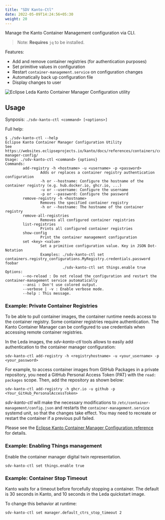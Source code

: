 ```yaml
---
title: "SDV Kanto-Ctl"
date: 2022-05-09T14:24:56+05:30
weight: 20
---
```


Manage the Kanto Container Management configuration via CLI.

> Note: **Requires** `jq` to be installed.

Features:

- Add and remove container registries (for authentication purposes)
- Set primitive values in configuration
- Restart `container-management.service` on configuration changes
- Automatically back up configuration file
- Display changes to user

![Eclipse Leda Kanto Container Manager Configuration utility](../sdv-kanto-ctl-example-output1.png)

## Usage

Synposis: `./sdv-kanto-ctl <command> [<options>]`

Full help:

```shell
$ ./sdv-kanto-ctl --help
Eclipse Kanto Container Manager Configuration Utility
See https://websites.eclipseprojects.io/kanto/docs/references/containers/container-manager-config/
Usage: ./sdv-kanto-ctl <command> {options}
Commands:
        add-registry -h <hostname> -u <username> -p <password>
                Adds or replaces a container registry authentication configuration
                -h or --hostname: Configure the hostname of the container registry (e.g. hub.docker.io, ghcr.io, ...)
                -u or --username: Configure the username
                -p or --password: Configure the password
        remove-registry -h <hostname>
                Removes the specified container registry
                -h or --hostname: The hostname of the container registry
        remove-all-registries
                Removes all configured container registries
        list-registries
                Prints all configured container registries
        show-config
                Print the container management configuration
        set <key> <value>
                Set a primitive configuration value. Key in JSON Dot-Notation
                Examples: ./sdv-kanto-ctl set containers.registry_configurations.MyRegistry.credentials.password foobar
                          ./sdv-kanto-ctl set things.enable true
Options:
        --no-reload : Do not reload the configuration and restart the container-management service automatically
        --ansi : Don't use colored output.
        --verbose | -v : Enable verbose mode.
        --help : This message.
```

### Example: Private Container Registries

To be able to pull container images, the container runtime needs access to the container registry.
Some container registries require authentication.
The Kanto Container Manager can be configured to use credentials when accessing remote container registries.

In the Leda images, the *sdv-kanto-ctl* tools allows to easily add authentication to the container manager configuration:

```shell
sdv-kanto-ctl add-registry -h <registryhostname> -u <your_username> -p <your_password>
```

For example, to access container images from GitHub Packages in a private repository, you need a GitHub Personal Access Token (PAT) with the `read: packages` scope.
Then, add the repository as shown below:

```shell
sdv-kanto-ctl add-registry -h ghcr.io -u github -p <Your_GitHub_PersonalAccessToken>
```

*sdv-kanto-ctl*  will make the necessary modifications to `/etc/container-management/config.json` and restarts the `container-management.service` systemd unit,
so that the changes take effect. You may need to recreate or restart the container if a previous pull failed.

Please see the [Eclipse Kanto Container Manager Configuration reference](https://websites.eclipseprojects.io/kanto/docs/references/containers/container-manager-config/)
for details.

### Example: Enabling Things management

Enable the container manager digital twin representation.

```shell
sdv-kanto-ctl set things.enable true
```

### Example: Container Stop Timeout

Kanto waits for a timeout before forcefully stopping a container.
The default is 30 seconds in Kanto, and 10 seconds in the Leda quickstart image.

To change this behavior at runtime:

```shell
sdv-kanto-ctl set manager.default_ctrs_stop_timeout 2
```
